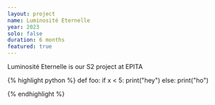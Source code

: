 ```yaml
---
layout: project
name: Luminosité Eternelle
year: 2023
solo: false
duration: 6 months
featured: true
---
```


Luminosité Eternelle is our S2 project at EPITA

{% highlight python %}
def foo:
  if x < 5:
    print("hey")
  else:
    print("ho")

{% endhighlight %}